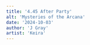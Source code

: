 ```yaml
---
title: '4.45 After Party'
alt: 'Mysteries of the Arcana'
date: '2024-10-03'
author: 'J Gray'
artist: 'Keira'
---
```

